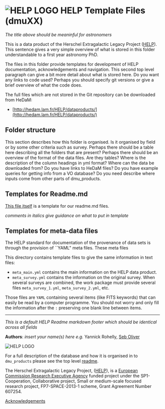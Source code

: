 

# ![HELP LOGO](https://avatars1.githubusercontent.com/u/7880370?s=75&v=4) HELP Template Files (dmuXX)

*The title above should be meaninful for astronomers*

This is a data product of the Herschel Extragalactic Legacy Project ([HELP](http://www.herschel.sussex.ac.uk)). This sentence gives a very simple overview of what is stored in this folder understandable to a first year astronomy PhD.

The files in this folder provide templates for development of HELP documentation, acknowledgements and navigation. This second top level paragraph can give a bit more detail about what is stored here. Do you want any links to code used? Perhaps you should specify git versions or give a brief overview of what the code does.

The full files which are not stored in the Git repository can be downloaded from HeDaM:

- [http://hedam.lam.fr/HELP/dataproducts/](http://hedam.lam.fr/HELP/dataproducts/)

## Folder structure
This section describes how this folder is organised. Is it organised by field or by some other criteria such as survey. Perhaps there should be a table here describing all the folders that are present? Perhaps there should be an overview of the format of the data files. Are they tables? Where is the description of the column headings in yml format? Where can the data be downloaded from? Do you have links to HeDaM files? Do you have example queries for getting info from a VO database? Do you need describe where inputs come from other parts of dmu_products. 

## Templates for Readme.md

[This file itself](https://github.com/H-E-L-P/dmu_products/tree/master/TEMPLATES/readme.md)
is a template for our readme.md files.

*comments in italics give guidance on what to put in template*


## Templates for meta-data files

The HELP standard for documentation of the provenance of data sets is
through the provision of ``YAML" meta files.  These meta files 

This directory contains template files to give the same information in text
files:

- `meta_main.yml` contains the main information on the HELP data product.
- `meta_survey.yml` contains the information on the original survey. When
  several surveys are combined, the work package must provide several files
  `meta_survey_1.yml`, `meta_survey_2.yml`, etc.

Those files are `YAML` containing several items (like FITS keywords) that can
easily be read by a computer programme. You should not worry and only fill the
information after the `:` preserving one blank line between items.


-------------------------------------------------------------------------------

*This is a default HELP Readme markdown footer which should be identical across all fields*

**Authors**: *insert your name(s) here e.g.*  Yannick Rohelly, [Seb Oliver](http://www.sussex.ac.uk/profiles/91548)

 ![HELP LOGO](https://avatars1.githubusercontent.com/u/7880370?s=75&v=4)
 
For a full description of the database and how it is organised in to `dmu_products` please see the top level [readme](../readme.md).
 
The Herschel Extragalactic Legacy Project, ([HELP](http://herschel.sussex.ac.uk/)), is a [European Commission Research Executive Agency](https://ec.europa.eu/info/departments/research-executive-agency_en)
funded project under the SP1-Cooperation, Collaborative project, Small or medium-scale focused research project, FP7-SPACE-2013-1 scheme, Grant Agreement
Number 607254.

[Acknowledgements](http://herschel.sussex.ac.uk/acknowledgements)

